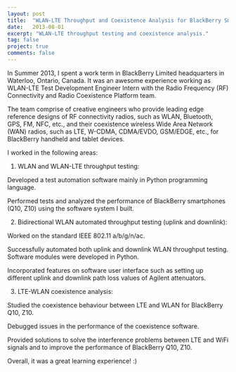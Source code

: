 ```yaml
---
layout: post
title:  "WLAN-LTE Throughput and Coexistence Analysis for BlackBerry Smartphones"
date:   2013-08-01
excerpt: "WLAN-LTE throughput testing and coexistence analysis."
tag: false 
project: true
comments: false
---
```


In Summer 2013, I spent a work term in BlackBerry Limited headquarters in Waterloo, Ontario, Canada. It was an awesome experience working as WLAN-LTE Test Development Engineer Intern with the Radio Frequency (RF) Connectivity and Radio Coexistence Platform team.

The team comprise of creative engineers who provide leading edge reference designs of RF connectivity radios, such as WLAN, Bluetooth, GPS, FM, NFC, etc., and their coexistence wireless Wide Area Network (WAN) radios, such as LTE, W-CDMA, CDMA/EVDO, GSM/EDGE, etc., for BlackBerry handheld and tablet devices.

I worked in the following areas:

1. WLAN and WLAN-LTE throughput testing:

Developed a test automation software mainly in Python programming language.

Performed tests and analyzed the performance of BlackBerry smartphones (Q10, Z10) using the software system I built.

2. Bidirectional WLAN automated throughput testing (uplink and downlink):

Worked on the standard IEEE 802.11 a/b/g/n/ac.

Successfully automated both uplink and downlink WLAN throughput testing. Software modules were developed in Python.

Incorporated features on software user interface such as setting up different uplink and downlink path loss values of Agilent attenuators.

3. LTE-WLAN coexistence analysis:

Studied the coexistence behaviour between LTE and WLAN for BlackBerry Q10, Z10.

Debugged issues in the performance of the coexistence software.

Provided solutions to solve the interference problems between LTE and WiFi signals and to improve the performance of BlackBerry Q10, Z10.

Overall, it was a great learning experience! :)


